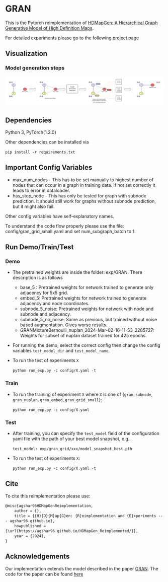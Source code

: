 
 # GRAN

This is the Pytorch reimplementation of [HDMapGen: A Hierarchical Graph Generative Model of High Definition Maps](https://arxiv.org/abs/2106.14880).

For detailed experiments please go to the following [project page](https://agshar96.github.io/HDMapGen_Reimplemented/)

## Visualization

### Model generation steps
![](assets/Arch_diagram.png)

## Dependencies
Python 3, PyTorch(1.2.0)

Other dependencies can be installed via 

  ```pip install -r requirements.txt```

## Important Config Variables
* max_num_nodes - This has to be set manually to highest number of nodes that can occur in a graph in training data. If not set correctly it leads to error in dataloader.
* has_stop_node - This has only be tested for graph with subnode prediction. It should still work for graphs without subnode prediction, but it might also fail.

Other config variables have self-explanatory names. 

To understand the code flow properly please use the file: config/gran_grid_small.yaml and set num_subgraph_batch to 1.

## Run Demo/Train/Test

### Demo
* The pretrained weights are inside the folder: exp/GRAN. There description is as follows
    * base_5 : Pretrained weights for network trained to generate only adjacency for 5x5 grid.
    * embed_5: Pretrained weights for network trained to generate adjacency and node coordinates.
    * subnode_5_noise: Pretrained weights for network with node and subnode and adjacency.
    * subnode_5_no_noise: Same as previous, but trained without noise based augmentation. Gives worse results.
    * GRANMixtureBernoulli_nuplan_2024-Mar-02-16-11-53_2285727: Weights for subset of nuplan dataset trained for 425 epochs.

* For running the demo, select the correct config then change the config variables ```test_model_dir``` and ```test_model_name```.

* To run the test of experiments ```X```

  ```python run_exp.py -c config/X.yaml -t```

### Train

* To run the training of experiment ```X``` where ```X``` is one of {```gran_subnode```, ```gran_nuplan```, ```gran_embed```, ```gran_grid_small```}:

  ```python run_exp.py -c config/X.yaml```

### Test

* After training, you can specify the ```test_model``` field of the configuration yaml file with the path of your best model snapshot, e.g.,

  ```test_model: exp/gran_grid/xxx/model_snapshot_best.pth```	

* To run the test of experiments ```X```:

  ```python run_exp.py -c config/X.yaml -t```



## Cite
To cite this reimplementation please use:
```
@misc{agshar96HDMapGenReimplementation,
	author = {},
	title = {{H}{D}{M}ap{G}en: {R}eimplementation and {E}xperiments --- agshar96.github.io},
	howpublished = {\url{https://agshar96.github.io/HDMapGen_Reimplemented/}},
	year = {2024},
}
```

## Acknowledgements

Our implementation extends the model described in the paper [GRAN](https://arxiv.org/abs/1910.00760). The code for the paper can be found [here](https://github.com/lrjconan/GRAN)
